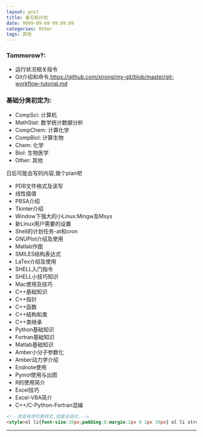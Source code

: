 ```yaml
---
layout: post
title: 备忘和计划
date: 9999-09-09 09:09:09
categories: Other 
tags: 其他
---
```


### Tommorow?:

- 运行状况相关指令
- Git介绍和命令,https://github.com/xirong/my-git/blob/master/git-workflow-tutorial.md


### 基础分类初定为:

- CompSci: 计算机
- MathStat: 数学统计数据分析
- CompChem: 计算化学
- CompBiol: 计算生物
- Chem: 化学
- Biol: 生物医学
- Other: 其他

日后可能会写的内容,做个plan吧

- PDB文件格式及读写
- 线性插值
- PBSA介绍
- Tkinter介绍
- Window下强大的小Linux:Mingw及Msys
- 新Linux用户需要的设置
- Shell的计划任务-at和cron
- GNUPlot介绍及使用
- Matlab作图
- SMILES结构表达式
- LaTex介绍及使用
- SHELL入门指令
- SHELL小技巧知识
- Mac使用及技巧
- C++基础知识
- C++指针
- C++函数
- C++结构和类
- C++类继承
- Python基础知识
- Fortran基础知识
- Matlab基础知识
- Amber小分子参数化
- Amber动力学介绍
- Endnote使用
- Pymol使用与出图
- R的使用简介
- Excel技巧
- Excel-VBA简介
- C++/C-Python-Fortran混编

~~~ html
<!--改变有序列表样式,但是全局化.-->
<style>ol li{font-size:16px;padding:0;margin:2px 0 2px 36px} ol li strong{font-size:16px;padding:0;}</style>

~~~

---
